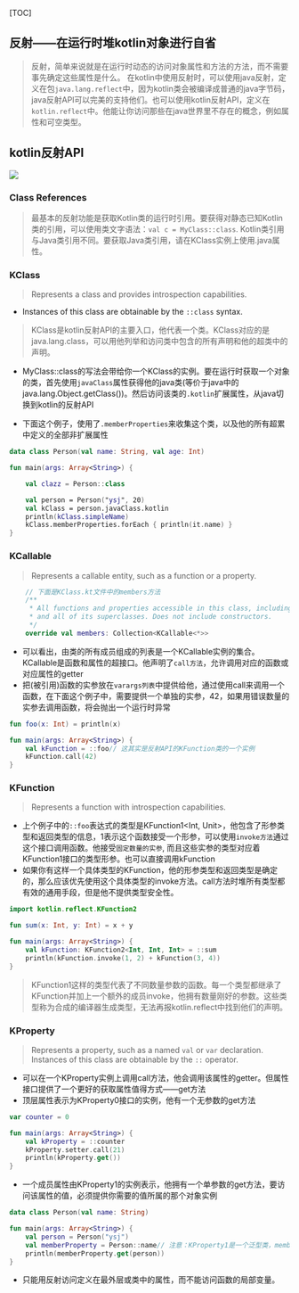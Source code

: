 [TOC]

## 反射——在运行时堆kotlin对象进行自省

> 反射，简单来说就是在运行时动态的访问对象属性和方法的方法，而不需要事先确定这些属性是什么。
> 在kotlin中使用反射时，可以使用java反射，定义在包`java.lang.reflect`中，因为kotlin类会被编译成普通的java字节码，java反射API可以完美的支持他们。也可以使用kotlin反射API，定义在`kotlin.reflect`中。他能让你访问那些在java世界里不存在的概念，例如属性和可空类型。


## kotlin反射API

![](/Users/yusijia/Pictures/picture/2017/kotlin反射API.png)


### Class References

> 最基本的反射功能是获取Kotlin类的运行时引用。要获得对静态已知Kotlin类的引用，可以使用类文字语法：`val c = MyClass::class`. Kotlin类引用与Java类引用不同。要获取Java类引用，请在KClass实例上使用.java属性。

### KClass 
> Represents a class and provides introspection capabilities.
 * Instances of this class are obtainable by the `::class` syntax.

> KClass是kotlin反射API的主要入口，他代表一个类。KClass对应的是java.lang.class，可以用他列举和访问类中包含的所有声明和他的超类中的声明。

* MyClass::class的写法会带给你一个KClass的实例。要在运行时获取一个对象的类，首先使用`javaClass`属性获得他的java类(等价于java中的java.lang.Object.getClass())。然后访问该类的`.kotlin`扩展属性，从java切换到kotlin的反射API

* 下面这个例子，使用了`.memberProperties`来收集这个类，以及他的所有超累中定义的全部非扩展属性

```kotlin
data class Person(val name: String, val age: Int)

fun main(args: Array<String>) {

    val clazz = Person::class

    val person = Person("ysj", 20)
    val kClass = person.javaClass.kotlin
    println(kClass.simpleName)
    kClass.memberProperties.forEach { println(it.name) }
}
```

### KCallable
> Represents a callable entity, such as a function or a property.

```kotlin
    // 下面是KClass.kt文件中的members方法
    /**
     * All functions and properties accessible in this class, including those declared in this class
     * and all of its superclasses. Does not include constructors.
     */
    override val members: Collection<KCallable<*>>
```

* 可以看出，由类的所有成员组成的列表是一个KCallable实例的集合。KCallable是函数和属性的超接口。他声明了`call方法`，允许调用对应的函数或对应属性的getter
* 把(被引用)函数的实参放在`varargs列表`中提供给他，通过使用call来调用一个函数，在下面这个例子中，需要提供一个单独的实参，42，如果用错误数量的实参去调用函数，将会抛出一个运行时异常

```kotlin
fun foo(x: Int) = println(x)

fun main(args: Array<String>) {
    val kFunction = ::foo// 这其实是反射API的KFunction类的一个实例
    kFunction.call(42)
}
```

### KFunction
> Represents a function with introspection capabilities.

* 上个例子中的`::foo`表达式的类型是KFunction1<Int, Unit>，他包含了形参类型和返回类型的信息，1表示这个函数接受一个形参，可以使用`invoke方法`通过这个接口调用函数。他接受`固定数量的实参`, 而且这些实参的类型对应着KFunction1接口的类型形参。也可以直接调用kFunction
* 如果你有这样一个具体类型的KFunction，他的形参类型和返回类型是确定的，那么应该优先使用这个具体类型的invoke方法。call方法时堆所有类型都有效的通用手段，但是他不提供类型安全性。

```kotlin
import kotlin.reflect.KFunction2

fun sum(x: Int, y: Int) = x + y

fun main(args: Array<String>) {
    val kFunction: KFunction2<Int, Int, Int> = ::sum
    println(kFunction.invoke(1, 2) + kFunction(3, 4))
}
```

> KFunction1这样的类型代表了不同数量参数的函数。每一个类型都继承了KFunction并加上一个额外的成员invoke，他拥有数量刚好的参数。这些类型称为合成的编译器生成类型，无法再报kotlin.reflect中找到他们的声明。

### KProperty
> Represents a property, such as a named `val` or `var` declaration.
  Instances of this class are obtainable by the `::` operator.

* 可以在一个KProperty实例上调用call方法，他会调用该属性的getter。但属性接口提供了一个更好的获取属性值得方式——get方法
* 顶层属性表示为KProperty0接口的实例，他有一个无参数的get方法

```kotlin
var counter = 0

fun main(args: Array<String>) {
    val kProperty = ::counter
    kProperty.setter.call(21)
    println(kProperty.get())
}
```

* 一个成员属性由KProperty1的实例表示，他拥有一个单参数的get方法，要访问该属性的值，必须提供你需要的值所属的那个对象实例

```kotlin
data class Person(val name: String)

fun main(args: Array<String>) {
    val person = Person("ysj")
    val memberProperty = Person::name// 注意：KProperty1是一个泛型类，memberProperty类型是: KProperty<Person, Int>
    println(memberProperty.get(person))
}
```

* 只能用反射访问定义在最外层或类中的属性，而不能访问函数的局部变量。


